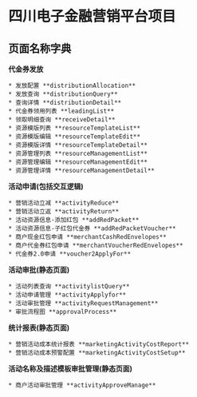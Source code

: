 # 四川电子金融营销平台项目

## 页面名称字典

**代金券发放**

```
* 发放配置 **distributionAllocation**
* 发放查询 **distributionQuery**
* 查询详情 **distributionDetail**
* 代金券领用列表 **leadingList**
* 领取明细查询 **receiveDetail**
* 资源模版列表 **resourceTemplateList**
* 资源模版编辑 **resourceTemplateEdit**
* 资源模版详情 **resourceTemplateDetail**
* 资源管理列表 **resourceManagementList**
* 资源管理编辑 **resourceManagementEdit**
* 资源管理详情 **resourceManagementDetail**
```

**活动申请(包括交互逻辑)**

```
* 营销活动立减 **activityReduce**
* 营销活动立返 **activityReturn**
* 活动资源信息-添加红包 **addRedPacket**
* 活动资源信息-子红包代金券 **addRedPacketVoucher**
* 商户现金红包申请 **merchantCashRedEnvelopes**
* 商户代金券红包申请 **merchantVoucherRedEnvelopes**
* 代金券2.0申请 **voucher2ApplyFor**
```

**活动审批(静态页面)**

```
* 活动列表查询 **activitylistQuery**
* 活动申请管理 **activityApplyfor**
* 活动审批管理 **activityRequestManagement**
* 审批流程图 **approvalProcess**
```

**统计报表(静态页面)**

```
* 营销活动成本统计报表 **marketingActivityCostReport**
* 营销活动成本预警配置 **marketingActivityCostSetup**
```

**活动名称及描述模板审批管理(静态页面)**

```
* 商户活动审批管理 **activityApproveManage**
```
